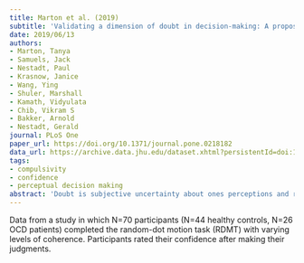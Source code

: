 ```yaml
---
title: Marton et al. (2019)
subtitle: 'Validating a dimension of doubt in decision-making: A proposed endophenotype for obsessive-compulsive disorder'
date: 2019/06/13
authors:
- Marton, Tanya
- Samuels, Jack
- Nestadt, Paul
- Krasnow, Janice
- Wang, Ying
- Shuler, Marshall
- Kamath, Vidyulata
- Chib, Vikram S
- Bakker, Arnold
- Nestadt, Gerald
journal: PLoS One
paper_url: https://doi.org/10.1371/journal.pone.0218182
data_url: https://archive.data.jhu.edu/dataset.xhtml?persistentId=doi:10.7281/T1/DP2U9M
tags:
- compulsivity
- confidence
- perceptual decision making
abstract: 'Doubt is subjective uncertainty about ones perceptions and recall. It can impair decision-making and is a prominent feature of obsessive-compulsive disorder (OCD). We propose that evaluation of doubt during decision-making provides a useful endophenotype with which to study the underlying pathophysiology of OCD and potentially other psychopathologies. For the current study, we developed a new instrument, the Doubt Questionnaire, to clinically assess doubt. The random dot motion task was used to measure reaction time and subjective certainty, at varying levels of perceptual difficulty, in individuals who scored high and low on doubt, and in individuals with and without OCD. We found that doubt scores were significantly higher in OCD cases than controls. Drift diffusion modeling revealed that high doubt scores predicted slower evidence accumulation than did low doubt scores; and OCD diagnosis lower than controls. At higher levels of dot coherence, OCD participants exhibited significantly slower drift rates than did controls (q<0.05 for 30%, and 45% coherence; q<0.01 for 70% coherence). In addition, at higher levels of coherence, high doubt subjects exhibited even slower drift rates and reaction times than low doubt subjects (q<0.01 for 70% coherence). Moreover, under high coherence conditions, individuals with high doubt scores reported lower certainty in their decisions than did those with low doubt scores. We conclude that the Doubt Questionnaire is a useful instrument for measuring doubt. Compared to those with low doubt, those with high doubt accumulate evidence more slowly and report lower certainty when making decisions under conditions of low uncertainty. High doubt may affect the decision-making process in individuals with OCD. The dimensional doubt measure is a useful endophenotype for OCD research and could enable computationally rigorous and neurally valid understanding of decision-making and its pathological expression in OCD and other disorders.'
---
```


Data from a study in which N=70 participants (N=44 healthy controls, N=26 OCD patients) completed the random-dot motion task (RDMT) with varying levels of coherence. Participants rated their confidence after making their judgments.
